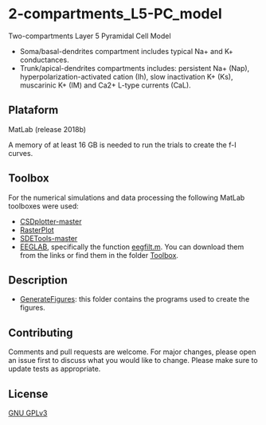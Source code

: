 # 2-compartments_L5-PC_model
Two-compartments Layer 5 Pyramidal Cell Model
- Soma/basal-dendrites compartment includes typical Na+ and K+ conductances. 
- Trunk/apical-dendrites compartments includes: persistent Na+ (Nap), hyperpolarization-activated cation (Ih), slow inactivation K+ (Ks), muscarinic K+ (IM) and Ca2+ L-type currents (CaL). 

## Plataform
MatLab (release 2018b)

A memory of at least 16 GB is needed to run the trials to create the f-I curves. 

## Toolbox
For the numerical simulations and data processing the following MatLab toolboxes were used:
- [CSDplotter-master](https://github.com/espenhgn/CSDplotter)
- [RasterPlot](https://www.mathworks.com/matlabcentral/fileexchange/45671-flexible-and-fast-spike-raster-plotting)
- [SDETools-master](https://github.com/horchler/SDETools)
- [EEGLAB](https://sccn.ucsd.edu/eeglab/index.php), specifically the function [eegfilt.m](https://sccn.ucsd.edu/~arno/eeglab/auto/eegfilt.html).
You can download them from the links or find them in the folder [Toolbox](Toolbox).

## Description
- [GenerateFigures](GenerateFigures): this folder contains the programs used to create the figures.

## Contributing
Comments and pull requests are welcome. For major changes, please open an issue first to discuss what you would like to change.
Please make sure to update tests as appropriate.

## License
[GNU GPLv3](https://choosealicense.com/licenses/gpl-3.0/)
